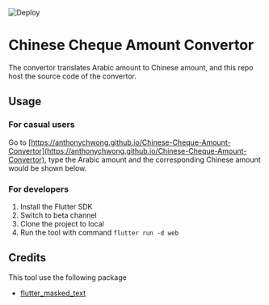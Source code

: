 ![Deploy](https://github.com/anthonychwong/Chinese-Cheque-Amount-Convertor/workflows/Deploy/badge.svg)

# Chinese Cheque Amount Convertor

The convertor translates Arabic amount to Chinese amount, and this repo host the source code of the convertor.

## Usage

### For casual users

Go to [https://anthonychwong.github.io/Chinese-Cheque-Amount-Convertor](https://anthonychwong.github.io/Chinese-Cheque-Amount-Convertor), type the Arabic amount and the corresponding Chinese amount would be shown below.

### For developers

1. Install the Flutter SDK
2. Switch to beta channel
3. Clone the project to local
4. Run the tool with command `flutter run -d web` 

## Credits

This tool use the following package

- [flutter_masked_text](https://pub.dev/packages/flutter_masked_text)
